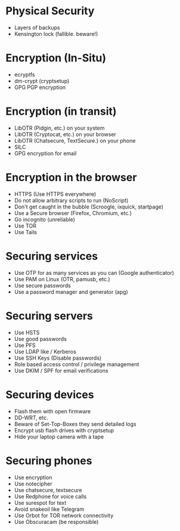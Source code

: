 # Physical Security

- Layers of backups
- Kensington lock (fallible. beware!)

# Encryption (In-Situ)

- ecryptfs
- dm-crypt (cryptsetup)
- GPG PGP encryption

# Encryption (in transit)

- LibOTR (Pidgin, etc.) on your system
- LibOTR (Cryptocat, etc.) on your browser
- LibOTR (Chatsecure, TextSecure.) on your phone
- SILC
- GPG encryption for email

# Encryption in the browser

- HTTPS (Use HTTPS everywhere)
- Do not allow arbitrary scripts to run (NoScript)
- Don't get caught in the bubble (Scroogle, ixquick, startpage)
- Use a Secure browser (Firefox, Chromium, etc.)
- Go incognito (unreliable)
- Use TOR 
- Use Tails

# Securing services

- Use OTP for as many services as you can (Google authenticator)
- Use PAM on Linux (OTR, pamusb, etc.)
- Use secure passwords
- Use a password manager and generator (apg)

# Securing servers 

- Use HSTS
- Use good passwords
- Use PFS 
- Use LDAP like / Kerberos
- Use SSH Keys (Disable passwords)
- Role based access control / privilege management
- Use DKIM / SPF for email verifications

# Securing devices 

- Flash them with open firmware
- DD-WRT, etc. 
- Beware of Set-Top-Boxes they send detailed logs
- Encrypt usb flash drives with cryptsetup
- Hide your laptop camera with a tape

# Securing phones

- Use encryption
- Use notecipher
- Use chatsecure, textsecure
- Use Redphone for voice calls
- Use surespot for text
- Avoid snakeoil like Telegram
- Use Orbot for TOR network connectivity
- Use Obscuracam (be responsible)
